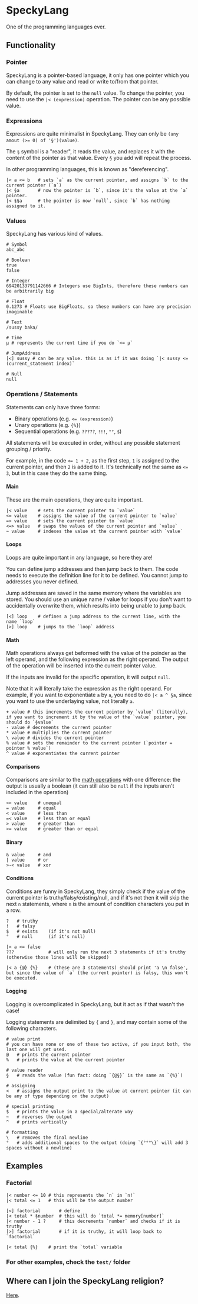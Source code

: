 # SpeckyLang

One of the programming languages ever.

## Functionality

### Pointer

SpeckyLang is a pointer-based language, it only has one pointer which you can change to any value and read or write to/from that pointer.

By default, the pointer is set to the `null` value.
To change the pointer, you need to use the `|< (expression)` operation.
The pointer can be any possible value.

### Expressions

Expressions are quite minimalist in SpeckyLang.
They can only be `(any amout (>= 0) of '§')(value)`.

The `§` symbol is a "reader", it reads the value, and replaces it with the content of the pointer as that value.
Every `§` you add will repeat the process.

In other programming languages, this is known as "dereferencing".

```specky
|< a <= b   # sets `a` as the current pointer, and assigns `b` to the current pointer (`a`)
|< §a       # now the pointer is `b`, since it's the value at the `a` pointer.
|< §§a      # the pointer is now `null`, since `b` has nothing assigned to it.
```

### Values

SpeckyLang has various kind of values.

```specky
# Symbol
abc_abc

# Boolean
true
false

# Integer
69420133791142666 # Integers use BigInts, therefore these numbers can be arbitrarily big

# Float
0.1273 # Floats use BigFloats, so these numbers can have any precision imaginable

# Text
/sussy baka/

# Time
µ # represents the current time if you do `<= µ`

# JumpAddress
[<] sussy # can be any value. this is as if it was doing `|< sussy <= (current_statement index)`

# Null
null
```

### Operations / Statements

Statements can only have three forms:

- Binary operations (e.g. `<= (expression)`)
- Unary operations (e.g. `{%}`)
- Sequential operations (e.g. `?????`, `!!!`, `°°`, `$`)

All statements will be executed in order, without any possible statement grouping / priority.

For example, in the code `<= 1 + 2`, as the first step, `1` is assigned to the current pointer, and then `2` is added to it.
It's technically not the same as `<= 3`, but in this case they do the same thing.

#### Main

These are the main operations, they are quite important.

```specky
|< value    # sets the current pointer to `value`
<= value    # assigns the value of the current pointer to `value`
=> value    # sets the current pointer to `value`
<=> value   # swaps the values of the current pointer and `value`
~ value     # indexes the value at the current pointer with `value`
```

#### Loops

Loops are quite important in any language, so here they are!

You can define jump addresses and then jump back to them.
The code needs to execute the definition line for it to be defined.
You cannot jump to addresses you never defined.

Jump addresses are saved in the same memory where the variables are stored.
You should use an unique name / value for loops if you don't want to accidentally overwrite them, which results into being unable to jump back.

```specky
[<] loop    # defines a jump address to the current line, with the name `loop`
[>] loop    # jumps to the `loop` address
```

#### Math

Math operations always get beformed with the value of the poinder as the left operand, and the following expression as the right operand.
The output of the operation will be inserted into the current pointer value.

If the inputs are invalid for the specific operation, it will output `null`.

Note that it will literally take the expression as the right operand.
For example, if you want to exponentiate `a` by `a`, you need to do `|< a ^ §a`, since you want to use the underlaying value, not literally `a`.

```specky
+ value # this increments the current pointer by `value` (literally), if you want to increment it by the value of the `value` pointer, you should do `§value`
- value # decrements the current pointer
* value # multiplies the current pointer
\ value # divides the current pointer
% value # sets the remainder to the current pointer (`pointer = pointer % value`)
^ value # exponentiates the current pointer
```

#### Comparisons

Comparisons are similar to the [math operations](#math) with one difference: the output is usually a boolean (it can still also be `null` if the inputs aren't included in the operation)

```specky
>< value    # unequal
= value     # equal
< value     # less than
=< value    # less than or equal
> value     # greater than
>= value    # greater than or equal
```

#### Binary

```specky
& value     # and
| value     # or
>-< value   # xor
```

#### Conditions

Conditions are funny in SpeckyLang, they simply check if the value of the current pointer is truthy/falsy/existing/null, and if it's not then it will skip the next `n` statements, where `n` is the amount of condition characters you put in a row.

```specky
?   # truthy
!   # falsy
$   # exists    (if it's not null)
°   # null      (if it's null)
```

```specky
|< a <= false
???             # will only run the next 3 statements if it's truthy (otherwise those lines will be skipped)

|< a {@} {%}    # (these are 3 statements) should print 'a \n false', but since the value of `a` (the current pointer) is falsy, this won't be executed.
```

#### Logging

Logging is overcomplicated in SpeckyLang, but it act as if that wasn't the case!

Logging statements are delimited by `{` and `}`, and may contain some of the following characters.

```specky
# value print
# you can have none or one of these two active, if you input both, the last one will get used.
@   # prints the current pointer
%   # prints the value at the current pointer

# value reader
§   # reads the value (fun fact: doing `{@§}` is the same as `{%}`)

# assigning
<   # assigns the output print to the value at current pointer (it can be any of type depending on the output)

# special printing
$   # prints the value in a special/alterate way
~   # reverses the output
^   # prints vertically

# formatting
\   # removes the final newline
°   # adds additional spaces to the output (doing `{°°°\}` will add 3 spaces without a newline)
```

## Examples

### Factorial

```specky
|< number <= 10 # this represents the `n` in `n!`
|< total <= 1   # this will be the output number

[<] factorial       # define 
|< total * §number  # this will do `total *= memory[number]`
|< number - 1 ?     # this decrements `number` and checks if it is truthy
[>] factorial       # if it is truthy, it will loop back to `factorial`

|< total {%}    # print the `total` variable
```

### For other examples, check the `test/` folder

## Where can I join the SpeckyLang religion?

[Here](https://discord.gg/4EecFku).
